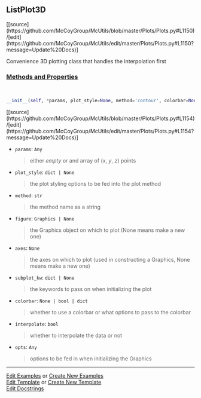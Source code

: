 ## <a id="McUtils.Plots.Plots.ListPlot3D">ListPlot3D</a> 
<div class="docs-source-link" markdown="1">
[[source](https://github.com/McCoyGroup/McUtils/blob/master/Plots/Plots.py#L1150)/[edit](https://github.com/McCoyGroup/McUtils/edit/master/Plots/Plots.py#L1150?message=Update%20Docs)]
</div>

Convenience 3D plotting class that handles the interpolation first

<div class="collapsible-section">
 <div class="collapsible-section collapsible-section-header" markdown="1">
 
### <a class="collapse-link" data-toggle="collapse" href="#methods">Methods and Properties</a> <a class="float-right" data-toggle="collapse" href="#methods"><i class="fa fa-chevron-down"></i></a>

 </div>
 <div class="collapsible-section collapsible-section-body collapse" id="methods" markdown="1">

<a id="McUtils.Plots.Plots.ListPlot3D.__init__" class="docs-object-method">&nbsp;</a> 
```python
__init__(self, *params, plot_style=None, method='contour', colorbar=None, figure=None, axes=None, subplot_kw=None, interpolate=True, **opts): 
```
<div class="docs-source-link" markdown="1">
[[source](https://github.com/McCoyGroup/McUtils/blob/master/Plots/Plots.py#L1154)/[edit](https://github.com/McCoyGroup/McUtils/edit/master/Plots/Plots.py#L1154?message=Update%20Docs)]
</div>


- `params`: `Any`
    >either _empty_ or and array of (_x_, _y_, _z_) points
- `plot_style`: `dict | None`
    >the plot styling options to be fed into the plot method
- `method`: `str`
    >the method name as a string
- `figure`: `Graphics | None`
    >the Graphics object on which to plot (None means make a new one)
- `axes`: `None`
    >the axes on which to plot (used in constructing a Graphics, None means make a new one)
- `subplot_kw`: `dict | None`
    >the keywords to pass on when initializing the plot
- `colorbar`: `None | bool | dict`
    >whether to use a colorbar or what options to pass to the colorbar
- `interpolate`: `bool`
    >whether to interpolate the data or not
- `opts`: `Any`
    >options to be fed in when initializing the Graphics

 </div>
</div>




___

[Edit Examples](https://github.com/McCoyGroup/McUtils/edit/gh-pages/ci/examples/McUtils/Plots/Plots/ListPlot3D.md) or 
[Create New Examples](https://github.com/McCoyGroup/McUtils/new/gh-pages/?filename=ci/examples/McUtils/Plots/Plots/ListPlot3D.md) <br/>
[Edit Template](https://github.com/McCoyGroup/McUtils/edit/gh-pages/ci/docs/McUtils/Plots/Plots/ListPlot3D.md) or 
[Create New Template](https://github.com/McCoyGroup/McUtils/new/gh-pages/?filename=ci/docs/templates/McUtils/Plots/Plots/ListPlot3D.md) <br/>
[Edit Docstrings](https://github.com/McCoyGroup/McUtils/edit/master/Plots/Plots.py#L1150?message=Update%20Docs)
